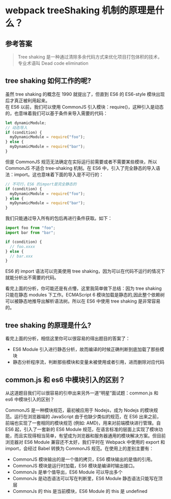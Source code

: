 # webpack treeShaking 机制的原理是什么？

## 参考答案

> Tree shaking 是一种通过清除多余代码方式来优化项目打包体积的技术，专业术语叫 Dead code elimination

## tree shaking 如何工作的呢?

虽然 tree shaking 的概念在 1990 就提出了，但直到 ES6 的 ES6-style 模块出现后才真正被利用起来。  
在 ES6 以前，我们可以使用 CommonJS 引入模块：require()，这种引入是动态的，也意味着我们可以基于条件来导入需要的代码：

```javascript
let dynamicModule;
// 动态导入
if (condition) {
  myDynamicModule = require("foo");
} else {
  myDynamicModule = require("bar");
}
```

但是 CommonJS 规范无法确定在实际运行前需要或者不需要某些模块，所以 CommonJS 不适合 tree-shaking 机制。在 ES6 中，引入了完全静态的导入语法：import。这也意味着下面的导入是不可行的：

```javascript
// 不可行，ES6 的import是完全静态的
if (condition) {
  myDynamicModule = require("foo");
} else {
  myDynamicModule = require("bar");
}
```

我们只能通过导入所有的包后再进行条件获取。如下：

```javascript
import foo from "foo";
import bar from "bar";

if (condition) {
  // foo.xxxx
} else {
  // bar.xxx
}
```

ES6 的 import 语法可以完美使用 tree shaking，因为可以在代码不运行的情况下就能分析出不需要的代码。

看完上面的分析，你可能还是有点懵，这里我简单做下总结：因为 tree shaking 只能在静态 modules 下工作。ECMAScript 6 模块加载是静态的,因此整个依赖树可以被静态地推导出解析语法树。所以在 ES6 中使用 tree shaking 是非常容易的。

## tree shaking 的原理是什么?

看完上面的分析，相信这里你可以很容易的得出题目的答案了：

- ES6 Module 引入进行静态分析，故而编译的时候正确判断到底加载了那些模块
- 静态分析程序流，判断那些模块和变量未被使用或者引用，进而删除对应代码

## common.js 和 es6 中模块引入的区别？

从这道题目我们可以很容易的引申出来另外一道“明星”面试题：common.js 和 es6 中模块引入的区别？

CommonJS 是一种模块规范，最初被应用于 Nodejs，成为 Nodejs 的模块规范。运行在浏览器端的 JavaScript 由于也缺少类似的规范，在 ES6 出来之前，前端也实现了一套相同的模块规范 (例如: AMD)，用来对前端模块进行管理。自 ES6 起，引入了一套新的 ES6 Module 规范，在语言标准的层面上实现了模块功能，而且实现得相当简单，有望成为浏览器和服务器通用的模块解决方案。但目前浏览器对 ES6 Module 兼容还不太好，我们平时在 Webpack 中使用的 export 和 import，会经过 Babel 转换为 CommonJS 规范。在使用上的差别主要有：

- CommonJS 模块输出的是一个值的拷贝，ES6 模块输出的是值的引用。
- CommonJS 模块是运行时加载，ES6 模块是编译时输出接口。
- CommonJs 是单个值导出，ES6 Module 可以导出多个
- CommonJs 是动态语法可以写在判断里，ES6 Module 静态语法只能写在顶层
- CommonJs 的 this 是当前模块，ES6 Module 的 this 是 undefined
